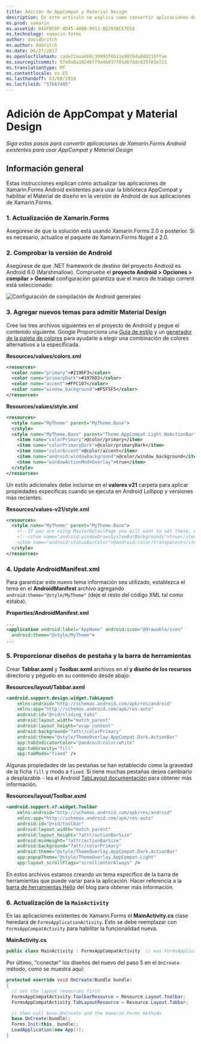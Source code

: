 ```yaml
---
title: Adición de AppCompat y Material Design
description: En este artículo se explica cómo convertir aplicaciones de Xamarin.Forms Android existentes para usar AppCompat y Material Design.
ms.prod: xamarin
ms.assetid: 045FBCDF-4D45-48BB-9911-BD3938C87D58
ms.technology: xamarin-forms
author: davidbritch
ms.author: dabritch
ms.date: 06/27/2017
ms.openlocfilehash: cade72aaad60c30993f6b11e98704addd218ffae
ms.sourcegitcommit: 57e8a0a10246ff9a4bd37f01d67ddc635f81e723
ms.translationtype: MT
ms.contentlocale: es-ES
ms.lasthandoff: 03/08/2019
ms.locfileid: "57667495"
---
```

# <a name="adding-appcompat-and-material-design"></a>Adición de AppCompat y Material Design

_Siga estos pasos para convertir aplicaciones de Xamarin.Forms Android existentes para usar AppCompat y Material Design_

<!-- source https://gist.github.com/jassmith/a3b2a543f99126782936
https://blog.xamarin.com/material-design-for-your-xamarin-forms-android-apps/ -->

## <a name="overview"></a>Información general

Estas instrucciones explican cómo actualizar las aplicaciones de Xamarin.Forms Android existentes para usar la biblioteca AppCompat y habilitar el Material de diseño en la versión de Android de sus aplicaciones de Xamarin.Forms.

### <a name="1-update-xamarinforms"></a>1. Actualización de Xamarin.Forms

Asegúrese de que la solución está usando Xamarin.Forms 2.0 o posterior. Si es necesario, actualice el paquete de Xamarin.Forms Nuget a 2.0.

### <a name="2-check-android-version"></a>2. Comprobar la versión de Android

Asegúrese de que .NET framework de destino del proyecto Android es Android 6.0 (Marshmallow). Compruebe el **proyecto Android > Opciones > compilar > General** configuración garantiza que el marco de trabajo corrent está seleccionado:

 ![](appcompat-images/target-android-6-sml.png "Configuración de compilación de Android generales")

### <a name="3-add-new-themes-to-support-material-design"></a>3. Agregar nuevos temas para admitir Material Design

Cree los tres archivos siguientes en el proyecto de Android y pegue el contenido siguiente. Google Proporciona una [Guía de estilo](http://www.google.com/design/spec/style/color.html#color-color-palette) y un [generador de la paleta de colores](http://www.materialpalette.com/) para ayudarle a elegir una combinación de colores alternativos a la especificada.

**Resources/values/colors.xml**

```xml
<resources>
  <color name="primary">#2196F3</color>
  <color name="primaryDark">#1976D2</color>
  <color name="accent">#FFC107</color>
  <color name="window_background">#F5F5F5</color>
</resources>
```

**Resources/values/style.xml**

```xml
<resources>
  <style name="MyTheme" parent="MyTheme.Base">
  </style>
  <style name="MyTheme.Base" parent="Theme.AppCompat.Light.NoActionBar">
    <item name="colorPrimary">@color/primary</item>
    <item name="colorPrimaryDark">@color/primaryDark</item>
    <item name="colorAccent">@color/accent</item>
    <item name="android:windowBackground">@color/window_background</item>
    <item name="windowActionModeOverlay">true</item>
  </style>
</resources>
```

Un estilo adicionales debe incluirse en el **valores v21** carpeta para aplicar propiedades específicas cuando se ejecuta en Android Lollipop y versiones más recientes.

**Resources/values-v21/style.xml**

```xml
<resources>
  <style name="MyTheme" parent="MyTheme.Base">
    <!--If you are using MasterDetailPage you will want to set these, else you can leave them out-->
    <!--<item name="android:windowDrawsSystemBarBackgrounds">true</item>
    <item name="android:statusBarColor">@android:color/transparent</item>-->
  </style>
</resources>
```

### <a name="4-update-androidmanifestxml"></a>4. Update AndroidManifest.xml

Para garantizar este nuevo tema información sea utilizado, establezca el tema en el **AndroidManifest** archivo agregando `android:theme="@style/MyTheme"` (deje el resto del código XML tal como estaba).

**Properties/AndroidManifest.xml**

```xml
...
<application android:label="AppName" android:icon="@drawable/icon"
  android:theme="@style/MyTheme">
...
```

### <a name="5-provide-toolbar-and-tab-layouts"></a>5. Proporcionar diseños de pestaña y la barra de herramientas

Crear **Tabbar.axml** y **Toolbar.axml** archivos en el **y diseño de los recursos** directorio y péguelo en su contenido desde abajo:

**Resources/layout/Tabbar.axml**

```xml
<android.support.design.widget.TabLayout
    xmlns:android="http://schemas.android.com/apk/res/android"
    xmlns:app="http://schemas.android.com/apk/res-auto"
    android:id="@+id/sliding_tabs"
    android:layout_width="match_parent"
    android:layout_height="wrap_content"
    android:background="?attr/colorPrimary"
    android:theme="@style/ThemeOverlay.AppCompat.Dark.ActionBar"
    app:tabIndicatorColor="@android:color/white"
    app:tabGravity="fill"
    app:tabMode="fixed" />
```

Algunas propiedades de las pestañas se han establecido como la gravedad de la ficha `fill` y modo a `fixed`.
Si tiene muchas pestañas desea cambiarlo a desplazable - lea el Android [TabLayout documentación](https://developer.android.com/reference/android/support/design/widget/TabLayout.html) para obtener más información.

**Resources/layout/Toolbar.axml**

```xml
<android.support.v7.widget.Toolbar
    xmlns:android="http://schemas.android.com/apk/res/android"
    xmlns:app="http://schemas.android.com/apk/res-auto"
    android:id="@+id/toolbar"
    android:layout_width="match_parent"
    android:layout_height="?attr/actionBarSize"
    android:minHeight="?attr/actionBarSize"
    android:background="?attr/colorPrimary"
    android:theme="@style/ThemeOverlay.AppCompat.Dark.ActionBar"
    app:popupTheme="@style/ThemeOverlay.AppCompat.Light"
    app:layout_scrollFlags="scroll|enterAlways" />
```

En estos archivos estamos creando un tema específico de la barra de herramientas que puede variar para la aplicación.
Hacer referencia a la [barra de herramientas Hello](https://blog.xamarin.com/android-tips-hello-toolbar-goodbye-action-bar/) del blog para obtener más información.


### <a name="6-update-the-mainactivity"></a>6. Actualización de la `MainActivity`

En las aplicaciones existentes de Xamarin.Forms el **MainActivity.cs** clase heredará de `FormsApplicationActivity`. Esto se debe reemplazar con `FormsAppCompatActivity` para habilitar la funcionalidad nueva.

**MainActivity.cs**

```csharp
public class MainActivity : FormsAppCompatActivity  // was FormsApplicationActivity
```

Por último, "conectar" los diseños del nuevo del paso 5 en el `OnCreate` método, como se muestra aquí:

```csharp
protected override void OnCreate(Bundle bundle)
{
  // set the layout resources first
  FormsAppCompatActivity.ToolbarResource = Resource.Layout.Toolbar;
  FormsAppCompatActivity.TabLayoutResource = Resource.Layout.Tabbar;

  // then call base.OnCreate and the Xamarin.Forms methods
  base.OnCreate(bundle);
  Forms.Init(this, bundle);
  LoadApplication(new App());
}
```
